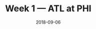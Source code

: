 ---
layout: game
title: Week 1 — ATL at PHI
season: 2018
game_id: 2018_01_ATL_PHI
week: 1
date: 2018-09-06
home_team: PHI
away_team: ATL
final_home: 
final_away: 
pbp_url: /assets/data/pbp/2018/2018_01_ATL_PHI.csv.gz
---